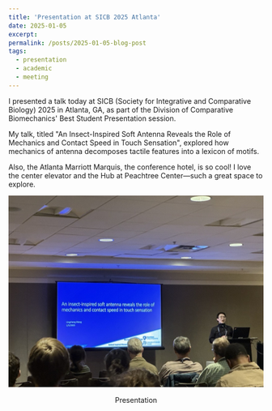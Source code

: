 ```yaml
---
title: 'Presentation at SICB 2025 Atlanta'
date: 2025-01-05
excerpt:  
permalink: /posts/2025-01-05-blog-post
tags:
  - presentation
  - academic
  - meeting
---
```


I presented a talk today at SICB (Society for Integrative and Comparative Biology) 2025 in Atlanta, GA, as part of the Division of Comparative Biomechanics' Best Student Presentation session.  

My talk, titled "An Insect-Inspired Soft Antenna Reveals the Role of Mechanics and Contact Speed in Touch Sensation", explored how mechanics of antenna decomposes tactile features into a lexicon of motifs. 

Also, the Atlanta Marriott Marquis, the conference hotel, is so cool! I love the center elevator and the Hub at Peachtree Center—such a great space to explore.  

![SICB](./images/SICB2025.jpg)
<p align="center">Presentation</p>
